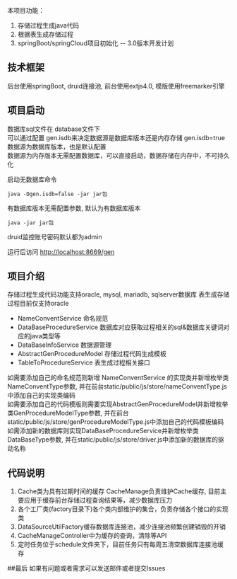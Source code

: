 本项目功能：
1. 存储过程生成java代码
2. 根据表生成存储过程
3. springBoot/springCloud项目初始化  -- 3.0版本开发计划

## 技术框架

后台使用springBoot, druid连接池, 前台使用extjs4.0, 模版使用freemarker引擎

## 项目启动
数据库sql文件在 database文件下  
可以通过配置 gen.isdb来决定数据源是数据库版本还是内存存储
gen.isdb=true数据源为数据库版本，也是默认配置  
数据源为内存版本无需配置数据库，可以直接启动，数据存储在内存中，不可持久化

启动无数据库命令
```shell script
java -Dgen.isdb=false -jar jar包
```

有数据库版本无需配置参数, 默认为有数据库版本
```shell script
java -jar jar包
```

druid监控账号密码默认都为admin

运行后访问 [http://localhost:8669/gen](http://localhost:8669/gen)

## 项目介绍

存储过程生成代码功能支持oracle, mysql, mariadb, sqlserver数据库
表生成存储过程目前仅支持oracle

* NameConventService 命名规范
* DataBaseProcedureService 数据库对应获取过程相关的sql&数据库关键词对应的java类型等
* DataBaseInfoService 数据源管理
* AbstractGenProcedureModel 存储过程代码生成模板
* TableToProcedureService 表生成过程相关接口

如需要添加自己的命名规范则新增 NameConventService 的实现类并新增枚举类NameConventType参数,
 并在前台static/public/js/store/nameConventType.js中添加自己的实现类编码  
如需要添加自己的代码模版则需要实现AbstractGenProcedureModel并新增枚举类GenProcedureModelType参数,
并在前台static/public/js/store/genProcedureModelType.js中添加自己的代码模板编码  
如需添加新的数据库则实现DataBaseProcedureService并新增枚举类DataBaseType参数,
 并在static/public/js/store/driver.js中添加新的数据库的驱动名称

## 代码说明
1. Cache类为具有过期时间的缓存 CacheManage负责维护Cache缓存, 目前主要应用于缓存前台存储过程查询结果等，减少数据库压力
2. 各个工厂类(factory目录下)各个类内部维护的集合，负责存储各个接口的实现类
3. DataSourceUtilFactory缓存数据库连接池，减少连接池频繁创建销毁的开销
4. CacheManageController中为缓存的查询，清除等API
5. 定时任务位于schedule文件夹下，目前任务只有每周五清空数据库连接池缓存

##最后
如果有问题或者需求可以发送邮件或者提交Issues